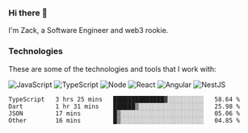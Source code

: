 ### Hi there 👋
I'm Zack, a Software Engineer and web3 rookie.

### Technologies
These are some of the technologies and tools that I work with:

![JavaScript](https://img.shields.io/badge/JavaScript-323330.svg?logo=javascript&logoColor=F7DF1E) 
![TypeScript](https://img.shields.io/badge/TypeScript-007ACC.svg?logo=typescript&logoColor=white) 
![Node](https://img.shields.io/badge/Node.js-43853D.svg?logo=node.js&logoColor=white)
![React](https://img.shields.io/badge/React-20232a.svg?logo=react&logoColor=61DAFB) 
![Angular](https://img.shields.io/badge/Angular-E23237.svg?logo=angularjs&logoColor=white)
![NestJS](https://img.shields.io/badge/NestJS-E0234E?logo=nestjs&logoColor=white)

<!--START_SECTION:waka-->

```text
TypeScript   3 hrs 25 mins   ██████████████▓░░░░░░░░░░   58.64 %
Dart         1 hr 31 mins    ██████▒░░░░░░░░░░░░░░░░░░   25.98 %
JSON         17 mins         █▒░░░░░░░░░░░░░░░░░░░░░░░   05.06 %
Other        16 mins         █▒░░░░░░░░░░░░░░░░░░░░░░░   04.85 %
```

<!--END_SECTION:waka-->

